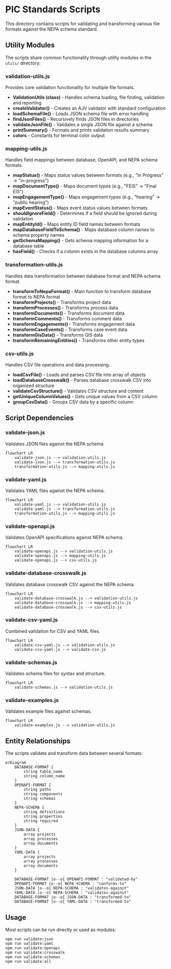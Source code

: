 # PIC Standards Scripts

This directory contains scripts for validating and transforming various file formats against the NEPA schema standard.

## Utility Modules

The scripts share common functionality through utility modules in the `utils/` directory:

### validation-utils.js

Provides core validation functionality for multiple file formats.

- **ValidationUtils (class)** - Handles schema loading, file finding, validation and reporting
- **createValidator()** - Creates an AJV validator with standard configuration
- **loadSchemaFile()** - Loads JSON schema file with error handling
- **findJsonFiles()** - Recursively finds JSON files in directories
- **validateJsonFile()** - Validates a single JSON file against a schema
- **printSummary()** - Formats and prints validation results summary
- **colors** - Constants for terminal color output

### mapping-utils.js

Handles field mappings between database, OpenAPI, and NEPA schema formats.

- **mapStatus()** - Maps status values between formats (e.g., "In Progress" → "in-progress")
- **mapDocumentType()** - Maps document types (e.g., "FEIS" → "Final EIS")
- **mapEngagementType()** - Maps engagement types (e.g., "hearing" → "public hearing")
- **mapEventStatus()** - Maps event status values between formats
- **shouldIgnoreField()** - Determines if a field should be ignored during validation
- **mapEntityId()** - Maps entity ID field names between formats
- **mapDatabaseFieldToSchema()** - Maps database column names to schema property names
- **getSchemaMapping()** - Gets schema mapping information for a database table
- **hasField()** - Checks if a column exists in the database columns array

### transformation-utils.js

Handles data transformation between database format and NEPA schema format.

- **transformToNepaFormat()** - Main function to transform database format to NEPA format
- **transformProjects()** - Transforms project data
- **transformProcesses()** - Transforms process data
- **transformDocuments()** - Transforms document data
- **transformComments()** - Transforms comment data
- **transformEngagements()** - Transforms engagement data
- **transformCaseEvents()** - Transforms case event data
- **transformGisData()** - Transforms GIS data
- **transformRemainingEntities()** - Transforms other entity types

### csv-utils.js

Handles CSV file operations and data processing.

- **loadCsvFile()** - Loads and parses CSV file into array of objects
- **loadDatabaseCrosswalk()** - Parses database crosswalk CSV into organized structure
- **validateCsvStructure()** - Validates CSV structure and content
- **getUniqueColumnValues()** - Gets unique values from a CSV column
- **groupCsvData()** - Groups CSV data by a specific column

## Script Dependencies

### validate-json.js

Validates JSON files against the NEPA schema.

```mermaid
flowchart LR
    validate-json.js --> validation-utils.js
    validate-json.js --> transformation-utils.js
    transformation-utils.js --> mapping-utils.js
```

### validate-yaml.js

Validates YAML files against the NEPA schema.

```mermaid
flowchart LR
    validate-yaml.js --> validation-utils.js
    validate-yaml.js --> transformation-utils.js
    transformation-utils.js --> mapping-utils.js
```

### validate-openapi.js

Validates OpenAPI specifications against NEPA schema.

```mermaid
flowchart LR
    validate-openapi.js --> validation-utils.js
    validate-openapi.js --> mapping-utils.js
    validate-openapi.js --> csv-utils.js
```

### validate-database-crosswalk.js

Validates database crosswalk CSV against the NEPA schema.

```mermaid
flowchart LR
    validate-database-crosswalk.js --> validation-utils.js
    validate-database-crosswalk.js --> mapping-utils.js
    validate-database-crosswalk.js --> csv-utils.js
```

### validate-csv-yaml.js

Combined validation for CSV and YAML files.

```mermaid
flowchart LR
    validate-csv-yaml.js --> validation-utils.js
    validate-csv-yaml.js --> validate-csv.js
```

### validate-schemas.js

Validates schema files for syntax and structure.

```mermaid
flowchart LR
    validate-schemas.js --> validation-utils.js
```

### validate-examples.js

Validates example files against schemas.

```mermaid
flowchart LR
    validate-examples.js --> validation-utils.js
```

## Entity Relationships

The scripts validate and transform data between several formats:

```mermaid
erDiagram
    DATABASE-FORMAT {
        string table_name
        string column_name
    }
    OPENAPI-FORMAT {
        string paths
        string components
        string schemas
    }
    NEPA-SCHEMA {
        string definitions
        string properties
        string required
    }
    JSON-DATA {
        array projects
        array processes
        array documents
    }
    YAML-DATA {
        array projects
        array processes
        array documents
    }
    
    DATABASE-FORMAT |o--o{ OPENAPI-FORMAT : "validated-by"
    OPENAPI-FORMAT |o--o{ NEPA-SCHEMA : "conforms-to"
    JSON-DATA |o--o{ NEPA-SCHEMA : "validates-against"
    YAML-DATA |o--o{ NEPA-SCHEMA : "validates-against"
    DATABASE-FORMAT |o--o{ JSON-DATA : "transformed-to"
    DATABASE-FORMAT |o--o{ YAML-DATA : "transformed-to"
```

## Usage

Most scripts can be run directly or used as modules:

```
npm run validate:json
npm run validate:yaml
npm run validate:openapi
npm run validate:crosswalk
npm run validate:schemas
npm run validate:all
```